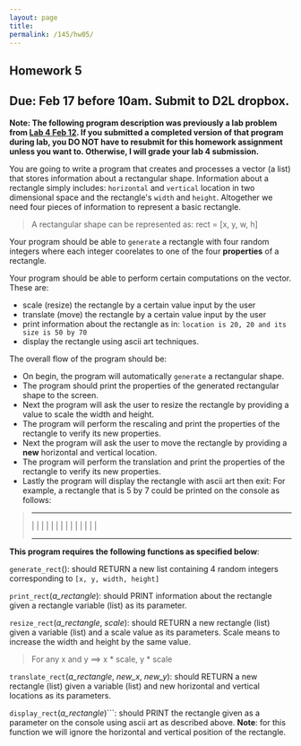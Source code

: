 ```yaml
---
layout: page
title: 
permalink: /145/hw05/
---
```


Homework 5
----

Due: Feb 17 before 10am. Submit to D2L dropbox.
----

**Note: The following program description was previously a lab problem from [Lab 4 Feb 12](/145/lab04/). If you submitted a completed version of that program during lab, you DO NOT have to resubmit for this homework assignment unless you want to. Otherwise, I will grade your lab 4 submission.**


You are going to write a program that creates and processes a vector (a list) that stores information about a rectangular shape. Information about a rectangle simply includes: ```horizontal``` and ```vertical``` location in two dimensional space and the rectangle's ```width``` and ```height```. Altogether we need four pieces of information to represent a basic rectangle.

>	A rectangular shape can be represented as:
> 	rect = [x, y, w, h]

Your program should be able to ```generate``` a rectangle with four random integers where each integer coorelates to one of the four **properties** of a rectangle.

Your program should be able to perform certain computations on the vector. These are:

- scale (resize) the rectangle by a certain value input by the user
- translate (move) the rectangle by a certain value input by the user
- print information about the rectangle as in: ```location is 20, 20 and its size is 50 by 70```
- display the rectangle using ascii art techniques.

The overall flow of the program should be:

- On begin, the program will automatically ```generate``` a rectangular shape.
- The program should print the properties of the generated rectangular shape to the screen.
- Next the program will ask the user to resize the rectangle by providing a value to scale the width and height.
- The program will perform the rescaling and print the properties of the rectangle to verify its new properties.
- Next the program will ask the user to move the rectangle by providing a **new** horizontal and vertical location.
- The program will perform the translation and print the properties of the rectangle to verify its new properties.
- Lastly the program will display the rectangle with ascii art then exit: For example, a rectangle that is 5 by 7 could be printed on the console as follows:

>	- - - - -
>	|       |
>	|       |
>	|       |
>	|       |
>	|       |
>	|       |
>	|       |
>	- - - - -

**This program requires the following functions as specified below**:

```generate_rect```(): should RETURN a new list containing 4 random integers corresponding to ```[x, y, width, height]```

```print_rect```(*a_rectangle*): should PRINT information about the rectangle given a rectangle variable (list) as its parameter.

```resize_rect```(*a_rectangle*, *scale*): should RETURN a new rectangle (list) given a variable (list) and a scale value as its parameters. Scale means to increase the width and height by the same value. 

>	For any x and y ==> x * scale, y * scale

```translate_rect```(*a_rectangle*, *new_x*, *new_y*): should RETURN a new rectangle (list) given a variable (list) and new horizontal and vertical locations as its parameters.

```display_rect```(*a_rectangle*)```: should PRINT the rectangle given as a parameter on the console using ascii art as described above. **Note**: for this function we will ignore the horizontal and vertical position of the rectangle.